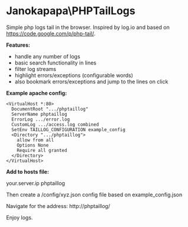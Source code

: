 # Janokapapa\PHPTailLogs

Simple php logs tail in the browser. Inspired by log.io and based on https://code.google.com/p/php-tail/.

**Features:**
- handle any number of logs
- basic search functionality in lines
- filter log streams
- highlight errors/exceptions (configurable words)
- also bookmark errors/exceptions and jump to the lines on click

**Example apache config:**

    <VirtualHost *:80>
      DocumentRoot ".../phptaillog"
      ServerName phptaillog
      ErrorLog .../error.log
      CustomLog .../access.log combined
      SetEnv TAILLOG_CONFIGURATION example_config
      <Directory ".../phptaillog">
        allow from all
        Options None
        Require all granted
      </Directory>
    </VirtualHost>

**Add to hosts file:**

your.server.ip phptaillog

Then create a /config/xyz.json config file based on example_config.json

Navigate for the address: http://phptaillog/

Enjoy logs.
